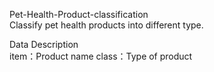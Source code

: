 Pet-Health-Product-classification  
Classify pet health products into different type.

Data Description  
item：Product name
class：Type of product
